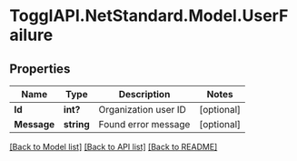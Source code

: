 # TogglAPI.NetStandard.Model.UserFailure
## Properties

Name | Type | Description | Notes
------------ | ------------- | ------------- | -------------
**Id** | **int?** | Organization user ID | [optional] 
**Message** | **string** | Found error message | [optional] 

[[Back to Model list]](../README.md#documentation-for-models) [[Back to API list]](../README.md#documentation-for-api-endpoints) [[Back to README]](../README.md)

